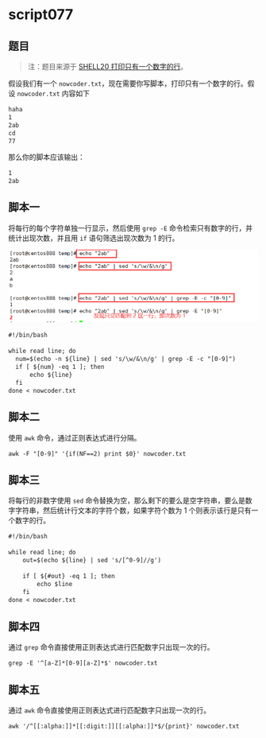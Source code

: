 # script077
## 题目

> 注：题目来源于 [SHELL20 打印只有一个数字的行](https://www.nowcoder.com/practice/296c2785e64c46b7ae4c76bf190c2072?tpId=195&tags=&title=&difficulty=0&judgeStatus=0&rp=1&sourceUrl=%2Fexam%2Foj%3Fpage%3D1%26tab%3DSHELL%25E7%25AF%2587%26topicId%3D195)。

假设我们有一个 `nowcoder.txt`，现在需要你写脚本，打印只有一个数字的行。假设 `nowcoder.txt` 内容如下
```text
haha
1
2ab
cd
77
```

那么你的脚本应该输出：
```text
1
2ab
```





## 脚本一

将每行的每个字符单独一行显示，然后使用 `grep -E` 命令检索只有数字的行，并统计出现次数，并且用 `if` 语句筛选出现次数为 1 的行。

![image-20220712000056652](image-script077/image-20220712000056652.png)

```shell
#!/bin/bash

while read line; do
  num=$(echo -n ${line} | sed 's/\w/&\n/g' | grep -E -c "[0-9]")
  if [ ${num} -eq 1 ]; then
      echo ${line}
  fi
done < nowcoder.txt
```





## 脚本二

使用 `awk` 命令，通过正则表达式进行分隔。

```shell
awk -F "[0-9]" '{if(NF==2) print $0}' nowcoder.txt
```





## 脚本三

将每行的非数字使用 `sed` 命令替换为空，那么剩下的要么是空字符串，要么是数字字符串，然后统计行文本的字符个数，如果字符个数为 1 个则表示该行是只有一个数字的行。

```shell
#!/bin/bash

while read line; do
    out=$(echo ${line} | sed 's/[^0-9]//g')

    if [ ${#out} -eq 1 ]; then
        echo $line 
    fi
done < nowcoder.txt
```





## 脚本四

通过 `grep` 命令直接使用正则表达式进行匹配数字只出现一次的行。

```shell
grep -E '^[a-Z]*[0-9][a-Z]*$' nowcoder.txt
```





## 脚本五

通过 `awk` 命令直接使用正则表达式进行匹配数字只出现一次的行。

```shell
awk '/^[[:alpha:]]*[[:digit:]][[:alpha:]]*$/{print}' nowcoder.txt
```